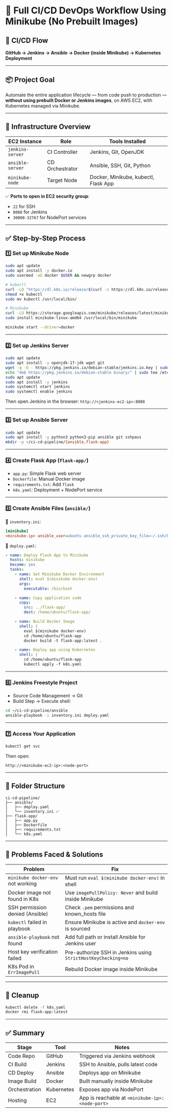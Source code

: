 
# 🚀 Full CI/CD DevOps Workflow Using Minikube (No Prebuilt Images)

## 🔁 CI/CD Flow

**GitHub → Jenkins → Ansible → Docker (inside Minikube) → Kubernetes Deployment**

---

## 📦 Project Goal

Automate the entire application lifecycle — from code push to production — **without using prebuilt Docker or Jenkins images**, on AWS EC2, with Kubernetes managed via Minikube.

---

## 🧱 Infrastructure Overview

| EC2 Instance     | Role            | Tools Installed                      |
| ---------------- | --------------- | ------------------------------------ |
| `jenkins-server` | CI Controller   | Jenkins, Git, OpenJDK                |
| `ansible-server` | CD Orchestrator | Ansible, SSH, Git, Python            |
| `minikube-node`  | Target Node     | Docker, Minikube, kubectl, Flask App |

✅ **Ports to open in EC2 security group**:

* `22` for SSH
* `8080` for Jenkins
* `30000-32767` for NodePort services

---

## ✅ Step-by-Step Process

### 1️⃣ Set up Minikube Node

```bash
sudo apt update
sudo apt install -y docker.io
sudo usermod -aG docker $USER && newgrp docker

# kubectl
curl -LO "https://dl.k8s.io/release/$(curl -s https://dl.k8s.io/release/stable.txt)/bin/linux/amd64/kubectl"
chmod +x kubectl
sudo mv kubectl /usr/local/bin/

# Minikube
curl -LO https://storage.googleapis.com/minikube/releases/latest/minikube-linux-amd64
sudo install minikube-linux-amd64 /usr/local/bin/minikube

minikube start --driver=docker
```

---

### 2️⃣ Set up Jenkins Server

```bash
sudo apt update
sudo apt install -y openjdk-17-jdk wget git
wget -q -O - https://pkg.jenkins.io/debian-stable/jenkins.io.key | sudo tee /etc/apt/trusted.gpg.d/jenkins.asc > /dev/null
echo "deb https://pkg.jenkins.io/debian-stable binary/" | sudo tee /etc/apt/sources.list.d/jenkins.list
sudo apt update
sudo apt install -y jenkins
sudo systemctl start jenkins
sudo systemctl enable jenkins
```

Then open Jenkins in the browser:
`http://<jenkins-ec2-ip>:8080`

---

### 3️⃣ Set up Ansible Server

```bash
sudo apt update
sudo apt install -y python3 python3-pip ansible git sshpass
mkdir -p ~/ci-cd-pipeline/{ansible,flask-app}
```

---

### 4️⃣ Create Flask App (`flask-app/`)

* `app.py`: Simple Flask web server
* `Dockerfile`: Manual Docker image
* `requirements.txt`: Add `flask`
* `k8s.yaml`: Deployment + NodePort service

---

### 5️⃣ Create Ansible Files (`ansible/`)

📄 `inventory.ini`:

```ini
[minikube]
<minikube-ip> ansible_user=ubuntu ansible_ssh_private_key_file=~/.ssh/key.pem
```

📄 `deploy.yaml`:

```yaml
- name: Deploy Flask App to Minikube
  hosts: minikube
  become: yes
  tasks:
    - name: Set Minikube Docker Environment
      shell: eval $(minikube docker-env)
      args:
        executable: /bin/bash

    - name: Copy application code
      copy:
        src: ../flask-app/
        dest: /home/ubuntu/flask-app/

    - name: Build Docker Image
      shell: |
        eval $(minikube docker-env)
        cd /home/ubuntu/flask-app
        docker build -t flask-app:latest .

    - name: Deploy app using Kubernetes
      shell: |
        cd /home/ubuntu/flask-app
        kubectl apply -f k8s.yaml
```

---

### 6️⃣ Jenkins Freestyle Project

* Source Code Management → Git
* Build Step → Execute shell:

```bash
cd ~/ci-cd-pipeline/ansible
ansible-playbook -i inventory.ini deploy.yaml
```

---

### 7️⃣ Access Your Application

```bash
kubectl get svc
```

Then open:

```
http://<minikube-ec2-ip>:<node-port>
```

---

## 📁 Folder Structure

```
ci-cd-pipeline/
├── ansible/
│   ├── deploy.yaml
│   └── inventory.ini ✅
├── flask-app/
│   ├── app.py
│   ├── Dockerfile
│   ├── requirements.txt
│   └── k8s.yaml
```

---

## 🐞 Problems Faced & Solutions

| Problem                           | Fix                                                           |
| --------------------------------- | ------------------------------------------------------------- |
| `minikube docker-env` not working | Must run `eval $(minikube docker-env)` in shell               |
| Docker image not found in K8s     | Use `imagePullPolicy: Never` and build inside Minikube        |
| SSH permission denied (Ansible)   | Check `.pem` permissions and known\_hosts file                |
| `kubectl` failed in playbook      | Ensure Minikube is active and `docker-env` is sourced         |
| `ansible-playbook` not found      | Add full path or install Ansible for Jenkins user             |
| Host key verification failed      | Pre-authorize SSH in Jenkins using `StrictHostKeyChecking=no` |
| K8s Pod in `ErrImagePull`         | Rebuild Docker image inside Minikube                          |

---

## 🧼 Cleanup

```bash
kubectl delete -f k8s.yaml
docker rmi flask-app:latest
```

---

## ✅ Summary

| Stage         | Tool       | Notes                                           |
| ------------- | ---------- | ----------------------------------------------- |
| Code Repo     | GitHub     | Triggered via Jenkins webhook                   |
| CI Build      | Jenkins    | SSH to Ansible, pulls latest code               |
| CD Deploy     | Ansible    | Deploys app on Minikube                         |
| Image Build   | Docker     | Built manually inside Minikube                  |
| Orchestration | Kubernetes | Exposes app via NodePort                        |
| Hosting       | EC2        | App is reachable at `<minikube-ip>:<node-port>` |

